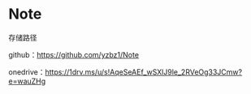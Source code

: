 # Note

存储路径

github：https://github.com/yzbz1/Note

onedrive：https://1drv.ms/u/s!AqeSeAEf_wSXlJ9le_2RVeOg33JCmw?e=wauZHg